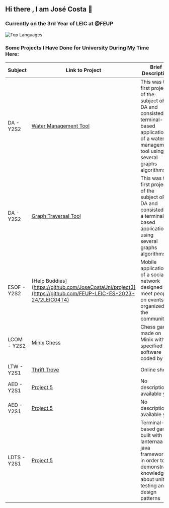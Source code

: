 ## Hi there , I am José Costa 👋

### Currently on the 3rd Year of LEIC at @FEUP

<!-- ![GitHub Stats](https://github-readme-stats.vercel.app/api?username=JoseCostaUni&show_icons=true&theme=radical)-->
![Top Languages](https://github-readme-stats.vercel.app/api/top-langs/?username=JoseCostaUni&layout=compact&theme=radical)


### Some Projects I Have Done for University During My Time Here:

| Subject               | Link to Project                                        | Brief Description               | Grade |
|-----------------------|-------------------------------------------------------|---------------------------------|-------|
| DA -  Y2S2    | [Water Management Tool](https://github.com/JoseCostaUni/DA-1st-Project) | This was the first project of the subject oF DA and consisted of terminal-based application of a water management tool using several graphs algorithms   | 19.95     |
| DA -  Y2S2    | [Graph Traversal Tool](https://github.com/JoseCostaUni/DA-2ndProject) | This was the first project of the subject oF DA and consisted of a terminal-based application using several graphs algorithms    | 18.8    |
| ESOF - Y2S2   | [Help Buddies](https://github.com/JoseCostaUni/project3](https://github.com/FEUP-LEIC-ES-2023-24/2LEIC04T4) | Mobile application of a social network designed to meet people on events organized by the community  | 17.7    |
| LCOM - Y2S2     | [Minix Chess](https://github.com/JoseCostaUni/project4) | Chess game made on Minix with specified software coded by us    | 17.44     |
| LTW - Y2S1     | [Thrift Trove](https://github.com/FEUP-LTW-2024/ltw-project-2024-ltw04g05) | Online shop     | 15.4     |
| AED - Y2S1     | [Project 5](https://github.com/JoseCostaUni/Projeto_AED) | No description available yet    | 14.2     |
| AED - Y2S1     | [Project 5](https://github.com/JoseCostaUni/Projeto_AED_2) | No description available yet    | 18.4       |
| LDTS - Y2S1     | [Project 5](https://github.com/JoseCostaUni/Projeto_LDTS) | Terminal-based game built with a lanternaa java framework in order to demonstrate knowledge about unit testing and design patterns    | 15.9     |




<!--**
**JoseCostaUni/JoseCostaUni** is a ✨ _special_ ✨ repository because its `README.md` (this file) appears on your GitHub profile.

Here are some ideas to get you started:

- 🔭 I’m currently working on ...
- 🌱 I’m currently learning ...
- 👯 I’m looking to collaborate on ...
- 🤔 I’m looking for help with ...
- 💬 Ask me about ...
- 📫 How to reach me: ...
- 😄 Pronouns: ...
- ⚡ Fun fact: ...
-->
